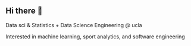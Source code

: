## Hi there 👋

Data sci & Statistics + Data Science Engineering @ ucla 

Interested in machine learning, sport analytics, and software engineering 

